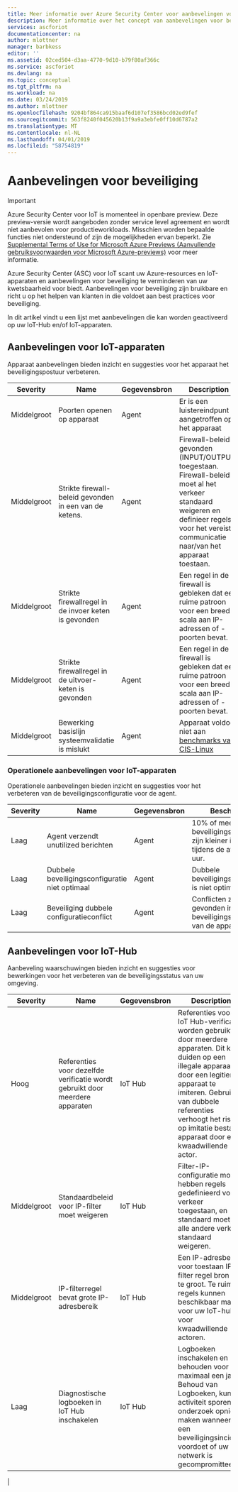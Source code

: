 ```yaml
---
title: Meer informatie over Azure Security Center voor aanbevelingen voor beveiliging van IoT Preview | Microsoft Docs
description: Meer informatie over het concept van aanbevelingen voor beveiliging en hoe ze worden gebruikt in Azure Security Center voor IoT.
services: ascforiot
documentationcenter: na
author: mlottner
manager: barbkess
editor: ''
ms.assetid: 02ced504-d3aa-4770-9d10-b79f80af366c
ms.service: ascforiot
ms.devlang: na
ms.topic: conceptual
ms.tgt_pltfrm: na
ms.workload: na
ms.date: 03/24/2019
ms.author: mlottner
ms.openlocfilehash: 9204bf864ca915baaf6d107ef3586bcd02ed9fef
ms.sourcegitcommit: 563f8240f045620b13f9a9a3ebfe0ff10d6787a2
ms.translationtype: MT
ms.contentlocale: nl-NL
ms.lasthandoff: 04/01/2019
ms.locfileid: "58754819"
---
```

# <a name="security-recommendations"></a>Aanbevelingen voor beveiliging

> [!IMPORTANT]
> Azure Security Center voor IoT is momenteel in openbare preview.
> Deze preview-versie wordt aangeboden zonder service level agreement en wordt niet aanbevolen voor productieworkloads. Misschien worden bepaalde functies niet ondersteund of zijn de mogelijkheden ervan beperkt. Zie [Supplemental Terms of Use for Microsoft Azure Previews (Aanvullende gebruiksvoorwaarden voor Microsoft Azure-previews)](https://azure.microsoft.com/support/legal/preview-supplemental-terms/) voor meer informatie.

Azure Security Center (ASC) voor IoT scant uw Azure-resources en IoT-apparaten en aanbevelingen voor beveiliging te verminderen van uw kwetsbaarheid voor biedt. Aanbevelingen voor beveiliging zijn bruikbare en richt u op het helpen van klanten in die voldoet aan best practices voor beveiliging.

In dit artikel vindt u een lijst met aanbevelingen die kan worden geactiveerd op uw IoT-Hub en/of IoT-apparaten.

## <a name="recommendations-for-iot-devices"></a>Aanbevelingen voor IoT-apparaten

Apparaat aanbevelingen bieden inzicht en suggesties voor het apparaat het beveiligingspostuur verbeteren. 

| Severity | Name                                                      | Gegevensbron | Description                                                                                                                                                                                           |
|----------|-----------------------------------------------------------|-------------|-------------------------------------------------------------------------------------------------------------------------------------------------------------------------------------------------------|
| Middelgroot   | Poorten openen op apparaat                                      | Agent       | Er is een luistereindpunt aangetroffen op het apparaat                                                                                                                                                          |
| Middelgroot   | Strikte firewall-beleid gevonden in een van de ketens. | Agent       | Firewall-beleid gevonden (INPUT/OUTPUT) toegestaan. Firewall-beleid moet al het verkeer standaard weigeren en definieer regels voor het vereiste communicatie naar/van het apparaat toestaan.                               |
| Middelgroot   | Strikte firewallregel in de invoer keten is gevonden     | Agent       | Een regel in de firewall is gebleken dat een ruime patroon voor een breed scala aan IP-adressen of -poorten bevat.                                                                                    |
| Middelgroot   | Strikte firewallregel in de uitvoer-keten is gevonden    | Agent       | Een regel in de firewall is gebleken dat een ruime patroon voor een breed scala aan IP-adressen of -poorten bevat.                                                                                   |
| Middelgroot   | Bewerking basislijn systeemvalidatie is mislukt           | Agent       | Apparaat voldoet niet aan [benchmarks van CIS-Linux](https://www.cisecurity.org/cis-benchmarks/)                                                                                                         |

### <a name="operational-recommendations-for-iot-devices"></a>Operationele aanbevelingen voor IoT-apparaten

Operationele aanbevelingen bieden inzicht en suggesties voor het verbeteren van de beveiligingsconfiguratie voor de agent.

| Severity | Name                                    | Gegevensbron | Beschrijving                                                                       |
|----------|-----------------------------------------|-------------|-----------------------------------------------------------------------------------|
| Laag      | Agent verzendt unutilized berichten          | Agent       | 10% of meer van de beveiligingsberichten zijn kleiner is dan 4kb tijdens de afgelopen 24 uur.  |
| Laag      | Dubbele beveiligingsconfiguratie niet optimaal | Agent       | Dubbele beveiligingsconfiguratie is niet optimaal.                                        |
| Laag      | Beveiliging dubbele configuratieconflict    | Agent       | Conflicten zijn gevonden in de beveiligingsconfiguratie van de apparaatdubbel.                           |


## <a name="recommendations-for-iot-hub"></a>Aanbevelingen voor IoT-Hub

Aanbeveling waarschuwingen bieden inzicht en suggesties voor bewerkingen voor het verbeteren van de beveiligingsstatus van uw omgeving.  

| Severity | Name                                                     | Gegevensbron | Description                                                                                                                                                                                                             |
|----------|----------------------------------------------------------|-------------|-------------------------------------------------------------------------------------------------------------------------------------------------------------------------------------------------------------------------|
| Hoog     | Referenties voor dezelfde verificatie wordt gebruikt door meerdere apparaten | IoT Hub     | Referenties voor IoT Hub-verificatie worden gebruikt door meerdere apparaten. Dit kan duiden op een illegale apparaat door een legitieme apparaat te imiteren. Gebruik van dubbele referenties verhoogt het risico op imitatie bestaat apparaat door een kwaadwillende actor. |
| Middelgroot   | Standaardbeleid voor IP-filter moet weigeren                  | IoT Hub     | Filter-IP-configuratie moet hebben regels gedefinieerd voor verkeer toegestaan, en standaard moet, alle andere verkeer standaard weigeren.                                                                                                     |
| Middelgroot   | IP-filterregel bevat grote IP-adresbereik                   | IoT Hub     | Een IP-adresbereik voor toestaan IP-filter regel bron is te groot. Te ruime regels kunnen beschikbaar maken voor uw IoT-hub voor kwaadwillende actoren.                                                                                       |
| Laag      | Diagnostische logboeken in IoT Hub inschakelen                       | IoT Hub     | Logboeken inschakelen en behouden voor maximaal een jaar. Behoud van Logboeken, kunt u activiteit sporen onderzoek opnieuw maken wanneer een beveiligingsincident voordoet of uw netwerk is gecompromitteerd.                                       |
|